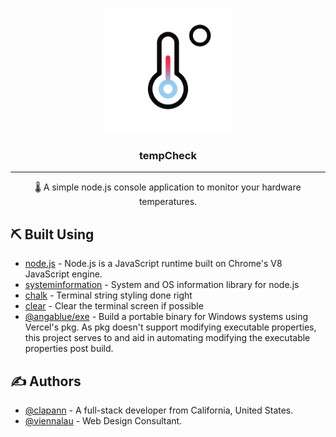 <p align="center">
	<a href="" rel="noopener">
	<img width=200px height=200px src="./assets/tempCheck.png"></a>
</p>

<h3 align="center">tempCheck</h3>

---

<p align="center"> 🌡️ A simple node.js console application to monitor your hardware temperatures.<br></p>

## ⛏️ Built Using <a name = "built_using"></a>

- [node.js](https://nodejs.org/en/) - Node.js is a JavaScript runtime built on Chrome's V8 JavaScript engine.
- [systeminformation](https://www.npmjs.com/package/lumi-control) - System and OS information library for node.js
- [chalk](https://www.npmjs.com/package/chalk) - Terminal string styling done right
- [clear](https://www.npmjs.com/package/clear) - Clear the terminal screen if possible
- [@angablue/exe](https://www.npmjs.com/package/@angablue/exe) - Build a portable binary for Windows systems using Vercel's pkg. As pkg doesn't support modifying executable properties, this project serves to and aid in automating modifying the executable properties post build.

## ✍️ Authors <a name = "authors"></a>

- [@clapann](https://clap.wtf) - A full-stack developer from California, United States.
- [@viennalau](https://github.com/viennalau) - Web Design Consultant.